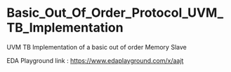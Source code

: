 # Basic_Out_Of_Order_Protocol_UVM_TB_Implementation
UVM TB Implementation of a basic  out of order Memory Slave

EDA Playground link : https://www.edaplayground.com/x/aajt
